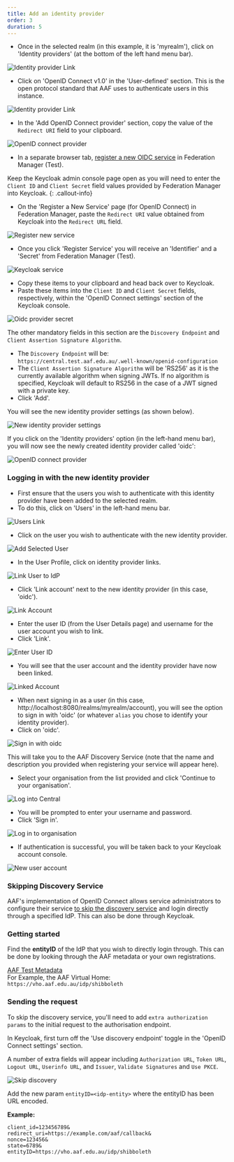 ```yaml
---
title: Add an identity provider
order: 3
duration: 5
---
```


* Once in the selected realm (in this example, it is 'myrealm'), click on 'Identity providers' (at the bottom of the left hand menu bar).

![Identity provider Link](/assets/images/connect-with-keycloak/keycloak-navigate-to-idp.png)

* Click on 'OpenID Connect v1.0' in the 'User-defined' section. This is the open protocol standard that AAF uses to authenticate users in this instance.

![Identity provider Link](/assets/images/connect-with-keycloak/keycloak-idp-selection.png)

* In the 'Add OpenID Connect provider' section, copy the value of the `Redirect URI` field to your clipboard.

![OpenID connect provider](/assets/images/connect-with-keycloak/keycloak-add-oidc-provider.png)

* In a separate browser tab, [register a new OIDC service](https://manager.test.aaf.edu.au/oidc/clients/new) in Federation Manager (Test).

Keep the Keycloak admin console page open as you will need to enter the `Client ID` and `Client Secret` field values provided by Federation Manager into Keycloak.
{: .callout-info}

* On the 'Register a New Service' page (for OpenID Connect) in Federation Manager, paste the `Redirect URI` value obtained from Keycloak into the `Redirect URL` field.

![Register new service](/assets/images/connect-with-keycloak/register-oidc-service-redirect-url.png)

* Once you click 'Register Service' you will receive an 'Identifier' and a 'Secret' from Federation Manager (Test).

![Keycloak service](/assets/images/connect-with-keycloak/keycloak-service.png)

* Copy these items to your clipboard and head back over to Keycloak.
* Paste these items into the `Client ID` and `Client Secret` fields, respectively, within the 'OpenID Connect settings' section of the Keycloak console.

![Oidc provider secret](/assets/images/connect-with-keycloak/keycloak-add-oidc-provider-secret.png)

The other mandatory fields in this section are the `Discovery Endpoint` and `Client Assertion Signature Algorithm`.
* The `Discovery Endpoint` will be: `https://central.test.aaf.edu.au/.well-known/openid-configuration`
* The `Client Assertion Signature Algorithm` will be 'RS256' as it is the currently available algorithm when signing JWTs. If no algorithm is specified, Keycloak will default to RS256 in the case of a JWT signed with a private key.
* Click 'Add'.

You will see the new identity provider settings (as shown below).

![New identity provider settings](/assets/images/connect-with-keycloak/keycloak-new-idp-settings.png)

If you click on the 'Identity providers' option (in the left-hand menu bar), you will now see the newly created identity provider called 'oidc':

![OpenID connect provider](/assets/images/connect-with-keycloak/keycloak-new-identity-provider.png)


### Logging in with the new identity provider

* First ensure that the users you wish to authenticate with this identity provider have been added to the selected realm. 
* To do this, click on 'Users' in the left-hand menu bar.

![Users Link](/assets/images/connect-with-keycloak/navigate-to-users.png)

* Click on the user you wish to authenticate with the new identity provider.

![Add Selected User](/assets/images/connect-with-keycloak/add-selected-user.png)

* In the User Profile, click on identity provider links.

![Link User to IdP](/assets/images/connect-with-keycloak/idp-link.png)

* Click 'Link account' next to the new identity provider (in this case, 'oidc').

![Link Account](/assets/images/connect-with-keycloak/link-user-account.png)

* Enter the user ID (from the User Details page) and username for the user account you wish to link.
* Click 'Link'.

![Enter User ID](/assets/images/connect-with-keycloak/enter-user-id.png)

* You will see that the user account and the identity provider have now been linked.

![Linked Account](/assets/images/connect-with-keycloak/linked-user-account.png)

* When next signing in as a user (in this case, http://localhost:8080/realms/myrealm/account), you will see the option to sign in with 'oidc' (or whatever `alias` you chose to identify your identity provider).
* Click on 'oidc'.

![Sign in with oidc](/assets/images/connect-with-keycloak/sign-in-with-oidc.png)

This will take you to the AAF Discovery Service (note that the name and description you provided when registering your service will appear here). 

* Select your organisation from the list provided and click 'Continue to your organisation'.

![Log into Central](/assets/images/connect-with-keycloak/log-in-to-central.png)

* You will be prompted to enter your username and password.
* Click 'Sign in'.

![Log in to organisation](/assets/images/connect-with-keycloak/login-to-organisation.png)

* If authentication is successful, you will be taken back to your Keycloak account console.

![New user account](/assets/images/connect-with-keycloak/new-user-account.png)


### Skipping Discovery Service


AAF's implementation of OpenID Connect allows service administrators to configure their service [to skip the discovery service](/openid-connect-integration/05-skipping-discovery-service) and login directly through a specified IdP. This can also be done through Keycloak.

### Getting started


Find the **entityID** of the IdP that you wish to directly login through. This can be done by looking through the AAF metadata or your own registrations.

<a href="https://md.test.aaf.edu.au/" class="btn btn-outline-primary mb-3">AAF Test Metadata</a>
<br>
For Example, the AAF Virtual Home: `https://vho.aaf.edu.au/idp/shibboleth`


### Sending the request

To skip the discovery service, you'll need to add `extra authorization params` to the initial request to the authorisation endpoint.

In Keycloak, first turn off the 'Use discovery endpoint' toggle in the 'OpenID Connect settings' section.

A number of extra fields will appear including `Authorization URL`, `Token URL`, `Logout URL`, `Userinfo URL`, and 
`Issuer`, `Validate Signatures` and `Use PKCE`.

![Skip discovery](/assets/images/connect-with-keycloak/skip-discovery.png)

Add the new param `entityID=<idp-entity>` where the entityID has been URL encoded.

**Example:**

```GET /oidc/authorize?
client_id=123456789&
redirect_uri=https://example.com/aaf/callback&
nonce=123456&
state=6789&
entityID=https://vho.aaf.edu.au/idp/shibboleth
```